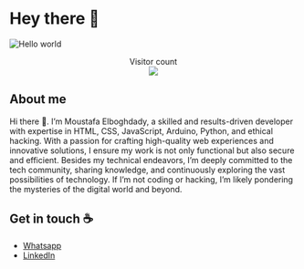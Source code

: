 # Hey there :wave:

<img src="https://raw.githubusercontent.com/sagar-viradiya/sagar-viradiya/master/resources/banner.png" alt="Hello world">

<p align="center"> 
  Visitor count<br>
  <img src="https://profile-counter.glitch.me/sagar-viradiya/count.svg" />
</p>

## About me

Hi there 👋. I’m Moustafa Elboghdady, a skilled and results-driven developer with expertise in HTML, CSS, JavaScript, Arduino, Python, and ethical hacking. With a passion for crafting high-quality web experiences and innovative solutions, I ensure my work is not only functional but also secure and efficient. Besides my technical endeavors, I’m deeply committed to the tech community, sharing knowledge, and continuously exploring the vast possibilities of technology. If I’m not coding or hacking, I’m likely pondering the mysteries of the digital world and beyond.

## Get in touch :coffee:

- [Whatsapp](https://wa.link/ihz2r9)
- [LinkedIn](https://www.linkedin.com/in/moustafa-elboghdady-a55a92289/)
